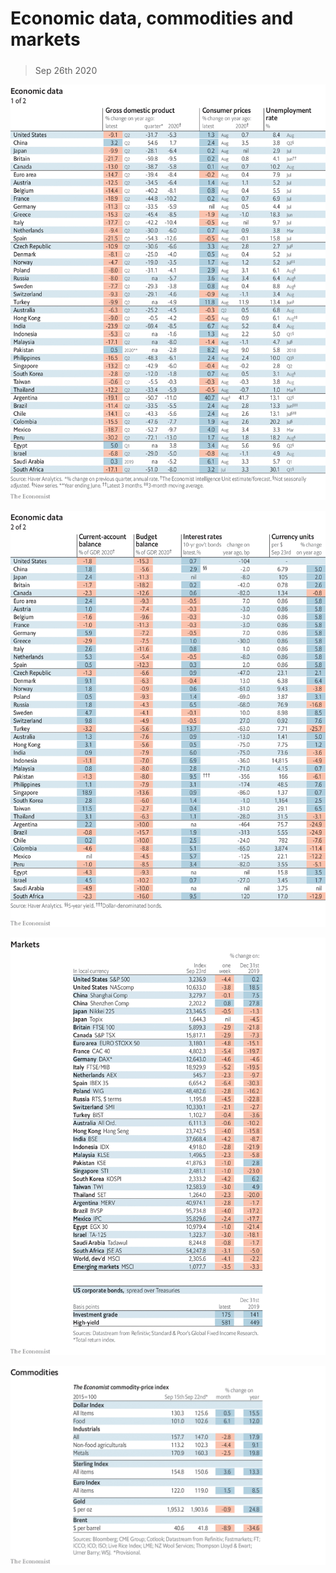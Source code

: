 ###### 

# Economic data, commodities and markets 

#####  

> Sep 26th 2020 

![image](images/20200926_INT101.png) 


![image](images/20200926_INT102.png) 


![image](images/20200926_INT201.png) 


![image](images/20200926_INT401.png) 


